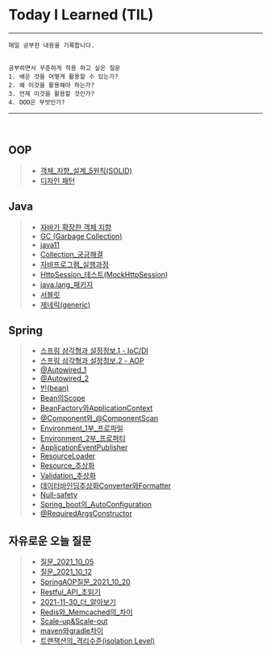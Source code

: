 # Today I Learned (TIL)
---

```
매일 공부한 내용을 기록합니다.


공부하면서 꾸준하게 적용 하고 싶은 질문
1. 배운 것을 어떻게 활용할 수 있는가?
2. 왜 이것을 활용해야 하는가?
3. 언제 이것을 활용할 것인가?
4. OOO은 무엇인가?

```
---
<br>

## **OOP**
> - [객체_지향_설계_5원칙(SOLID)](./2021_10/객체_지향_설계_5원칙(SOLID).md)
> - [디자인 패턴](./2021_10/디자인_패턴.md)

## **Java**
> - [자바가 확장한 객체 지향](./2021_10/자바가_확장한_객체지향.md)
> - [GC (Garbage Collection)](./2021_10/GC(Garbage_Collection).md)
> - [java11](./2021_10/java11.md)
> - [Collection_궁금해결](./2021_11/Collection_궁금해결.md)
> - [자바프로그램_실행과정](./2021_11/자바프로그램_실행과정.md)
> - [HttpSession_테스트(MockHttpSession)](./2021_11/HttpSession_테스트(MockHttpSession).md)
> - [java.lang_패키지](./2021_11/java.lang_패키지.md)
> - [서블릿](./2021_11/서블릿.md)
> - [제네릭(generic)](./2021_12/제네릭(generic).md)





## **Spring**
> - [스프링 삼각형과 설정정보.1 - IoC/DI](./2021_10/IoC_DI.md)
> - [스프링 삼각형과 설정정보.2 - AOP](./2021_10/AOP.md)
> - [@Autowired_1](./2021_10/@Autowired_1.md)
> - [@Autowired_2](./2021_10/@Autowired_2.md)
> - [빈(bean)](./2021_10/빈(Bean).md)
> - [Bean의Scope](./2021_10/Bean의Scope.md)
> - [BeanFactory와ApplicationContext](./2021_10/BeanFactory와ApplicationContext.md)
> - [@Component와_@ComponentScan](./2021_10/@Component와_@ComponentScan.md)
> - [Environment_1부_프로파일](./2021_10/Environment_1부_프로파일.md)
> - [Environment_2부_프로퍼티](./2021_10/Environment_2부_프로퍼티.md)
> - [ApplicationEventPublisher](./2021_10/ApplicationEventPublisher.md)
> - [ResourceLoader](./2021_10/ResourceLoader.md)
> - [Resource_추상화](./2021_11/Resource_추상화.md)
> - [Validation_추상화](./2021_11/Validation_추상화.md)
> - [데이터바인딩추상화Converter와Formatter](./2021_11/데이터바인딩추상화Converter와Formatter.md)
> - [Null-safety](./2021_11/Null-safety.md)
> - [Spring_boot의_AutoConfiguration](./2021_11/Spring_boot의_AutoConfiguration.md)
> - [@RequiredArgsConstructor](./2022_01/%40RequiredArgsConstructor.md)
> 
## **자유로운 오늘 질문**
> - [질문_2021_10_05](./2021_10/질문_2021_10_05.md)
> - [질문_2021_10_12](./2021_10/질문_2021_10_12.md)
> - [SpringAOP질문_2021_10_20](./2021_10/SpringAOP질문_2021_10_20.md)
> - [Restful_API_초읽기](./2021_11/Restful_API_초읽기.md)
> - [2021-11-30_더_알아보기](./2021_11/2021-11-30_더_알아보기.md)
> - [Redis와_Memcached의_차이](./2021_11/Redis와_Memcached의_차이.md)
> - [Scale-up&Scale-out](./2021_11/Scale-up&Scale-out.md)
> - [maven와gradle차이](./2021_11/maven와gradle차이.md)
> - [트랜잭션의_격리수준(isolation Level)](./2022_01/트랜잭션의_격리수준(isolation%20Level).md)




